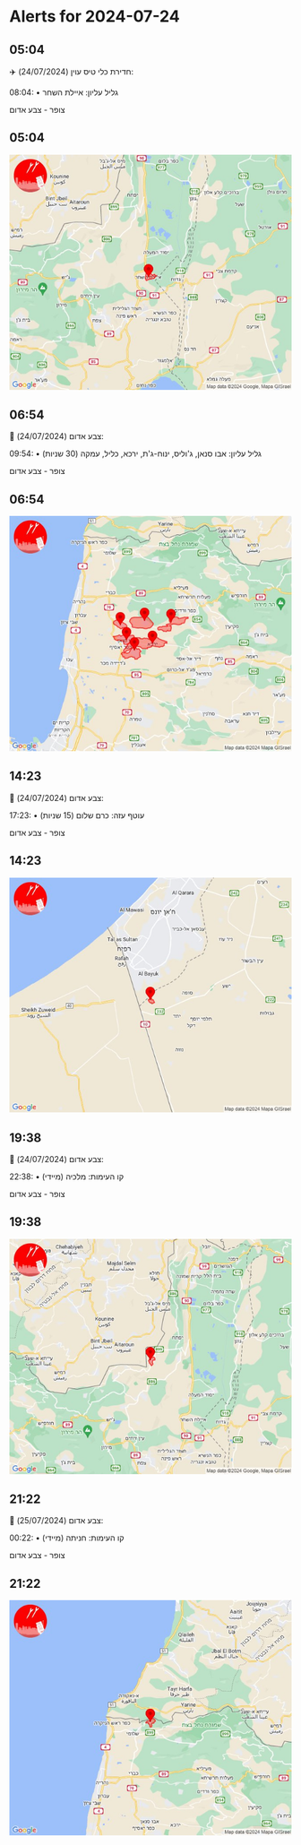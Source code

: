 # Alerts for 2024-07-24

## 05:04

✈️ חדירת כלי טיס עוין (24/07/2024):

08:04:
• גליל עליון: איילת השחר 

צופר - צבע אדום

## 05:04

![Photo](images/23707.jpg)

## 06:54

🔴 צבע אדום (24/07/2024):

09:54:
• גליל עליון: אבו סנאן, ג'וליס, ינוח-ג'ת, ירכא, כליל, עמקה (30 שניות)

צופר - צבע אדום

## 06:54

![Photo](images/23709.jpg)

## 14:23

🔴 צבע אדום (24/07/2024):

17:23:
• עוטף עזה: כרם שלום (15 שניות)

צופר - צבע אדום

## 14:23

![Photo](images/23711.jpg)

## 19:38

🔴 צבע אדום (24/07/2024):

22:38:
• קו העימות: מלכיה (מיידי)

צופר - צבע אדום

## 19:38

![Photo](images/23713.jpg)

## 21:22

🔴 צבע אדום (25/07/2024):

00:22:
• קו העימות: חניתה (מיידי)

צופר - צבע אדום

## 21:22

![Photo](images/23715.jpg)

